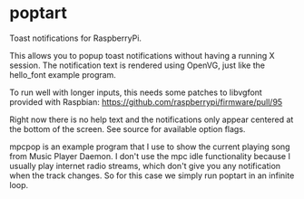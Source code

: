 poptart
=======

Toast notifications for RaspberryPi.

This allows you to popup toast notifications without having a running X session.  The notification text is rendered 
using OpenVG, just like the hello_font example program.

To run well with longer inputs, this needs some patches to libvgfont provided with Raspbian: 
  https://github.com/raspberrypi/firmware/pull/95

Right now there is no help text and the notifications only appear centered at the bottom of the screen.  See source for
available option flags.

mpcpop is an example program that I use to show the current playing song from Music Player Daemon.  I don't use the 
mpc idle functionality because I usually play internet radio streams, which don't give you any notification when the
track changes.  So for this case we simply run poptart in an infinite loop.